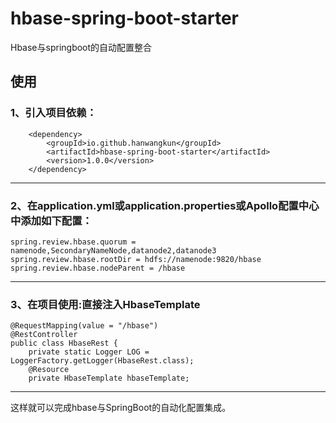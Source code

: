 # hbase-spring-boot-starter
Hbase与springboot的自动配置整合


##  使用 
### 1、引入项目依赖：

		<dependency>
			<groupId>io.github.hanwangkun</groupId>
			<artifactId>hbase-spring-boot-starter</artifactId>
			<version>1.0.0</version>
		</dependency>

----------

### 2、在application.yml或application.properties或Apollo配置中心中添加如下配置：

    spring.review.hbase.quorum = namenode,SecondaryNameNode,datanode2,datanode3
    spring.review.hbase.rootDir = hdfs://namenode:9820/hbase
    spring.review.hbase.nodeParent = /hbase

----------


### 3、在项目使用:直接注入HbaseTemplate
    @RequestMapping(value = "/hbase")
    @RestController
    public class HbaseRest {
        private static Logger LOG = LoggerFactory.getLogger(HbaseRest.class);
        @Resource
        private HbaseTemplate hbaseTemplate;
        
----------

这样就可以完成hbase与SpringBoot的自动化配置集成。
